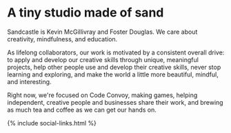 # A tiny studio made of sand

Sandcastle is Kevin McGillivray and Foster Douglas. We care about creativity, mindfulness, and education.

As lifelong collaborators, our work is motivated by a consistent overall drive: to apply and develop our creative skills through unique, meaningful projects, help other people use and develop their creative skills, never stop learning and exploring, and make the world a little more beautiful, mindful, and interesting.

Right now, we're focused on Code Convoy, making games, helping independent, creative people and businesses share their work, and brewing as much tea and coffee as we can get our hands on.

{% include social-links.html %}
